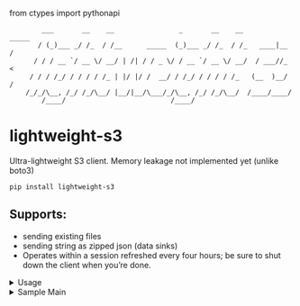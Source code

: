 from ctypes import pythonapi

            ___       __    __                _       __    __         _____
           / (_)___ _/ /_  / /__      _____  (_)___ _/ /_  / /_   ____|__  /
          / / / __ `/ __ \/ __/ | /| / / _ \/ / __ `/ __ \/ __/  / ___//_ < 
         / / / /_/ / / / / /_ | |/ |/ /  __/ / /_/ / / / / /_   (__  )__/ / 
        /_/_/\__, /_/ /_/\__/ |__/|__/\___/_/\__, /_/ /_/\__/  /____/____/  
            /____/                          /____/                          

# lightweight-s3
Ultra-lightweight S3 client. Memory leakage not implemented yet (unlike boto3)
```commandline
pip install lightweight-s3
```


## Supports:  
- sending existing files  
- sending string as zipped json (data sinks)
- Operates within a session refreshed every four hours; be sure to shut down the client when you’re done.

<details>
  <summary>Usage </summary>
Create StorageConnectionParameters:

```python 
from lightweight_s3 import StorageConnectionParameters

storage_connection_parameters = StorageConnectionParameters(
    backblaze_access_key_id='access_key_id',
    backblaze_secret_access_key='secret_access_key',
    backblaze_endpoint_url='endpoint_url',
    backblaze_bucket_name='bucket_name'
)
```
Or just put em into the .env file. Load the .env using load_dotenv()  
StorageConnectionParameters() will read all of parameters in format:  

```
BACKBLAZE_ACCESS_KEY_ID=  
BACKBLAZE_SECRET_ACCESS_KEY=  
BACKBLAZE_ENDPOINT_URL=  
BACKBLAZE_BUCKET_NAME=  
```
or
```
AZURE_BLOB_PARAMETERS_WITH_KEY=  
AZURE_CONTAINER_NAME=
```
then:
```python
load_dotenv(env_path)
storage_connection_parameters = StorageConnectionParameters()
```


```python
s3_client = S3Client(storage_connection_parameters)

s3_client.upload_existing_file(file_path='C:/JohnnySins/Documents/SomeFile.csv')

s3_client.upload_zipped_jsoned_string(
    data='{some_sophisticated_data....}',
    file_name='some_csv_name.csv'
)

s3_client.shutdown()
```


</details>

<details>
  <summary>Sample Main </summary>
And the final sample main.py would look like:

```python
from lightweight_s3 import S3Client, StorageConnectionParameters


if __name__ == '__main__ ':

    storage_connection_parameters = StorageConnectionParameters(
        backblaze_access_key_id='access_key_id',
        backblaze_secret_access_key='secret_access_key',
        backblaze_endpoint_url='endpoint_url',
        backblaze_bucket_name='bucket_name'
    )

    """
    Or just put em into the .env file. Load the .env using:
    
            load_dotenv(env_path)
    
    and then read it using:
    
            storage_connection_parameters = StorageConnectionParameters()
    """

    s3_client = S3Client(storage_connection_parameters)

    s3_client.upload_existing_file(file_path='C:/JohnnySins/Documents/SomeFile.csv')

    s3_client.upload_zipped_jsoned_string(
        data='some_sophisticated_data....',
        file_name='some_csv_name.csv'
    )

    s3_client.shutdown()

```


